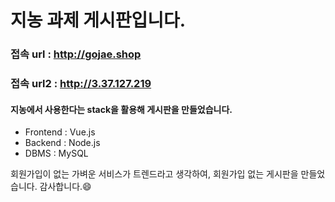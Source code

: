 # 지농 과제 게시판입니다.

### 접속 url : http://gojae.shop

### 접속 url2 : http://3.37.127.219

#### 지농에서 사용한다는 stack을 활용해 게시판을 만들었습니다.

- Frontend : Vue.js
- Backend : Node.js
- DBMS : MySQL

회원가입이 없는 가벼운 서비스가 트렌드라고 생각하여, 회원가입 없는 게시판을 만들었습니다.
감사합니다.😄
